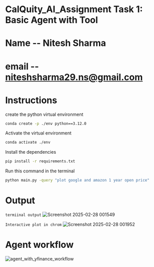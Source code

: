 # CalQuity_AI_Assignment Task 1: Basic Agent with Tool

# Name -- Nitesh Sharma
# email -- niteshsharma29.ns@gmail.com

#  Instructions
create the python virtual environment
```sh
conda create -p ./env python==3.12.0
```
Activate the virtual environment
```sh
conda activate ./env
```

Install the dependencies
```sh
pip install -r requirements.txt
```

Run this command in the terminal
```sh
python main.py -query "plot google and amazon 1 year open price"
```

# Output 
`termiinal output`
![Screenshot 2025-02-28 001549](https://github.com/user-attachments/assets/b05235df-b101-4ddd-a49c-4b8a7aec3196)

`Interactive plot in chrom`
![Screenshot 2025-02-28 001952](https://github.com/user-attachments/assets/b55aa34e-a38c-4807-aedf-410d12e86014)



# Agent workflow
![agent_with_yfinance_workflow](https://github.com/user-attachments/assets/4f07613b-1ccb-4faf-a595-cc576adbc425)
